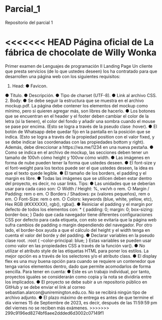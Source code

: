 # Parcial_1

Repositorio del parcial 1

<<<<<<< HEAD
Página oficial de La fábrica de chocolate de Willy Wonka
=======
Primer examen de Lenguajes de programación II
Landing Page
Un cliente que presta servicios (de lo que ustedes deseen) los ha contratado para
que desarrollen una página web con los siguientes requisitos:
1. Head:
● Favicon.
<link rel="icon" type="image/x-icon" href="RUTA DE LA IMAGEN AQUI">
● Título.
<title>TÍTULO AQUÍ</title>
● Descripción.
<meta name="description" content="DESCRIPCIÓN AQUÍ">
● Tipo de charset (UTF-8).
<meta charset="UTF-8">
● Link al archivo CSS.
<link rel="stylesheet" href="RUTA DEL ARCHIVO CSS AQUÍ">
2. Body:
● Se debe seguir la estructura que se muestra en el archivo
mockup.pdf. La página debe contener los elementos del mockup
como mínimo, pero si quieren agregar más, son libres de hacerlo.
● Los botones que se encuentran en el header y el footer deben cambiar
el color de la letra (si la tienen), el color del fondo y añadir una sombra
cuando el mouse se pase por encima. (Esto se logra a través de la
pseudo clase :hover).
● El botón de Whatsapp debe quedar fijo en la pantalla en la posición
que se indica. (Esto se logra a través de la propiedad position con el
valor fixed, y se debe indicar las coordenadas con las propiedades
bottom y right). Además, debe direccionar a https://wa.me/1234 en
una nueva pestaña.
● Como se indica en el archivo de mockup, las secciones deben tener un
tamaño de 100vh cómo height y 100vw cómo width.
● Las imágenes en forma de nube pueden tener la forma que ustedes
deseen.
● El font-size y el font-weight para los textos puede ser el que ustedes
deseen, la idea es que el texto quede legible.
● El tamaño de los borders, el padding y el margin es libre.
● Todas las imágenes que se utilicen deben estar dentro del proyecto, es
decir, no usar links.
Tips:
● Las unidades que se deberían usar para cada caso son:
○ Width / Height: %, vw/vh o rem.
○ Margin / Padding: rem o em.
○ Borders / Shadows: px (valores pequeños), rem o em.
○ Font-Size: rem o em.
○ Colors: keywords (blue, white, yellow, etc), Hex RGB
(#XXXXXX), rgb(), rgba().
● Reiniciar el padding y el margin por defecto de todos los elementos
con:
* {
padding: 0;
margin: 0;
box-sizing: border-box;
}
Dado que cada navegador tiene diferentes configuraciones CSS por
defecto para cada etiqueta, con esto se evitaría que la página web
sufra cambios de padding o margin dependiendo del navegador. Por
otro lado, el border-box ayuda a que el cálculo del height y el width
tenga en cuenta el valor del borde y del padding.
● Declarar variables en la pseudo clase root.
:root {
–color-principal: blue;
}
Estas variables se pueden usar como valor en las propiedades CSS a
través de la función var().
● No utilizar el atributo style de las etiquetas HTML para poner los
estilos. La mejor opción es a través de los selectores y/o el atributo
class.
● El display flex es una muy buena opción para cuando se requiere un
contenedor que tenga varios elementos dentro, dado que permite
acomodarlos de forma sencilla.
Para tener en cuenta:
● Este es un trabajo individual, por tanto, proyectos iguales se considerarán
como copia y la nota se dividiría entre los implicados.
● El proyecto se debe subir a un repositorio público en GitHub y se debe
enviar el link al correo sebastian.alarcon@uniremington.edu.co. No se
recibirá ningún tipo de archivo adjunto.
● El plazo máximo de entrega es antes de que termine el día viernes 15 de
Septiembre de 2023, es decir, después de las 11:59:59 pm del viernes no
se reciben más exámenes.
>>>>>>> 299c9196ed8274bf6aee2ddded6d3002c07149f1
